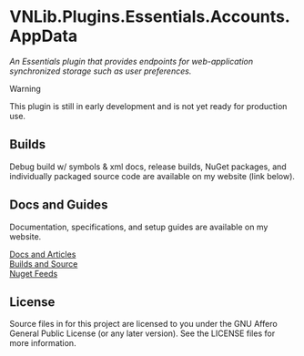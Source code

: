 # VNLib.Plugins.Essentials.Accounts.AppData  
*An Essentials plugin that provides endpoints for web-application synchronized storage such as user preferences.*

> [!WARNING]
> This plugin is still in early development and is not yet ready for production use.

## Builds  
Debug build w/ symbols & xml docs, release builds, NuGet packages, and individually packaged source code are available on my website (link below).  

## Docs and Guides  
Documentation, specifications, and setup guides are available on my website.  

[Docs and Articles](https://www.vaughnnugent.com/resources/software/articles?tags=docs,_VNLib.Plugins.Essentials.Accounts.AppData)  
[Builds and Source](https://www.vaughnnugent.com/resources/software/modules/Plugins.Essentials)  
[Nuget Feeds](https://www.vaughnnugent.com/resources/software/modules)  

## License  
Source files in for this project are licensed to you under the GNU Affero General Public License (or any later version). See the LICENSE files for more information.
